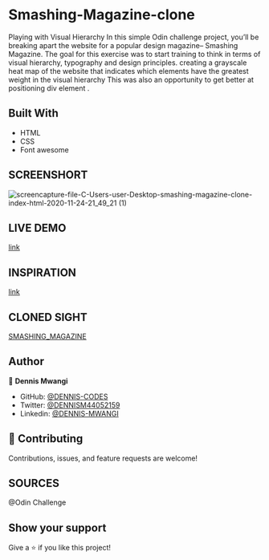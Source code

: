 # Smashing-Magazine-clone
Playing with Visual Hierarchy 
In this simple Odin challenge project, you’ll be breaking apart the website for a popular design magazine– Smashing Magazine. The goal for this exercise was to start training to think in terms of visual hierarchy, typography and design principles. creating a grayscale heat map of the website that indicates which elements have the greatest weight in the visual hierarchy
This was also an opportunity to get better at positioning div element .

## Built With
- HTML
- CSS
- Font awesome

## SCREENSHORT
![screencapture-file-C-Users-user-Desktop-smashing-magazine-clone-index-html-2020-11-24-21_49_21 (1)](https://user-images.githubusercontent.com/65861136/100193132-43df1480-2f04-11eb-9746-3a4b9ad29790.png)

## LIVE DEMO
[link](https://dennis-codes.github.io/Smashing-Magazine-clone/)

## INSPIRATION
[link](https://web.archive.org/web/20170628134444/http://www.vanseodesign.com/blog/wp-content/uploads/2009/12/visual-hierarchy-compared.png)

## CLONED SIGHT
[SMASHING_MAGAZINE](https://www.smashingmagazine.com/)

## Author

👤 **Dennis Mwangi**

- GitHub: [@DENNIS-CODES](https://github.com/DENNIS-CODES)
- Twitter: [@DENNISM44052159](https://twitter.com/DENNISM44052159)
- Linkedin: [@DENNIS-MWANGI](https://www.linkedin.com/in/dennis-mwangi-14b7a01b2/)


## 🤝 Contributing

Contributions, issues, and feature requests are welcome!

## SOURCES
@Odin Challenge

## Show your support

Give a ⭐️ if you like this project!
